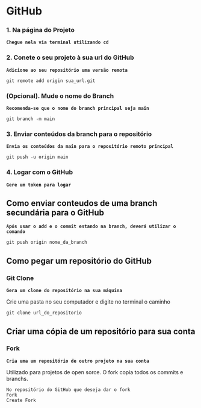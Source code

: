 # GitHub

### 1. Na página do Projeto
**`Chegue nela via terminal utilizando cd`**

### 2. Conete o seu projeto à sua url do GitHub
**`Adicione ao seu repositório uma versão remota`**
```Git
git remote add origin sua_url.git
``` 

### (Opcional). Mude o nome do Branch
**`Recomenda-se que o nome do branch principal seja main`**
```Git
git branch -m main
```  

### 3. Enviar conteúdos da branch para o repositório
**`Envia os conteúdos da main para o repositório remoto principal`**
```Git
git push -u origin main
```  

### 4. Logar com o GitHub
**`Gere um token para logar`**

## Como enviar conteudos de uma branch secundária para o GitHub
**`Após usar o add e o commit estando na branch, deverá utilizar o comando`**
```Git
git push origin nome_da_branch
```  

## Como pegar um repositório do GitHub

### Git Clone
**`Gera um clone do repositório na sua máquina`**

Crie uma pasta no seu computador e digite no terminal o caminho
```Git
git clone url_do_repositorio
```  

## Criar uma cópia de um repositório para sua conta 

### Fork
**`Cria uma um repositório de outro projeto na sua conta`**

Utilizado para projetos de open sorce. 
O fork copia todos os commits e branchs.
```
No repositório do GitHub que deseja dar o fork
Fork
Create Fork
```  


